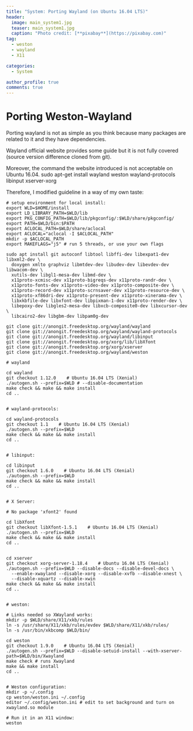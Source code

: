 ```yaml
---
title: "System: Porting Wayland (on Ubuntu 16.04 LTS)"
header:
  image: main_system1.jpg
  teaser: main_system1.jpg
  caption: "Photo credit: [**pixabay**](https://pixabay.com)"
tag:
  - weston
  - wayland
  - X11

categories:
  - System

author_profile: true
comments: true
---
```


# Porting Weston-Wayland

Porting wayland is not as simple as you think because many packages are related to it and they have dependencies.

Wayland official website provides some guide but it is not fully covered (source version difference cloned from git).

Moreover, the command the website introduced is not acceptable on Ubuntu 16.04.
    sudo apt-get install wayland weston wayland-protocols libinput xserver-xorg

Therefore, I modified guideline in a way of my own taste:


    # setup environment for local install:
    export WLD=$HOME/install
    export LD_LIBRARY_PATH=$WLD/lib
    export PKG_CONFIG_PATH=$WLD/lib/pkgconfig/:$WLD/share/pkgconfig/
    export PATH=$WLD/bin:$PATH
    export ACLOCAL_PATH=$WLD/share/aclocal
    export ACLOCAL="aclocal -I $ACLOCAL_PATH"
    mkdir -p $ACLOCAL_PATH
    export MAKEFLAGS="j5" # run 5 threads, or use your own flags

    sudo apt install git autoconf libtool libffi-dev libexpat1-dev libxml2-dev \
      doxygen xmlto graphviz libmtdev-dev libudev-dev libevdev-dev libwacom-dev \
      xutils-dev libgl1-mesa-dev libmd-dev \
      x11proto-xcmisc-dev x11proto-bigreqs-dev x11proto-randr-dev \
      x11proto-fonts-dev x11proto-video-dev x11proto-composite-dev \
      x11proto-record-dev x11proto-scrnsaver-dev x11proto-resource-dev \
      x11proto-xf86dri-dev x11proto-present-dev x11proto-xinerama-dev \
      libxkbfile-dev libxfont-dev libpixman-1-dev x11proto-render-dev \
      libepoxy-dev libgles2-mesa-dev libxcb-composite0-dev libxcursor-dev \
      libcairo2-dev libgbm-dev libpam0g-dev

    git clone git://anongit.freedesktop.org/wayland/wayland
    git clone git://anongit.freedesktop.org/wayland/wayland-protocols
    git clone git://anongit.freedesktop.org/wayland/libinput
    git clone git://anongit.freedesktop.org/xorg/lib/libXfont
    git clone git://anongit.freedesktop.org/xorg/xserver
    git clone git://anongit.freedesktop.org/wayland/weston

    # wayland

    cd wayland
    git checkout 1.12.0    # Ubuntu 16.04 LTS (Xenial)
    ./autogen.sh --prefix=$WLD # --disable-documentation
    make check && make && make install
    cd ..


    # wayland-protocols:

    cd wayland-protocols
    git checkout 1.1    # Ubuntu 16.04 LTS (Xenial)
    ./autogen.sh --prefix=$WLD
    make check && make && make install
    cd ..


    # libinput:

    cd libinput
    git checkout 1.6.0    # Ubuntu 16.04 LTS (Xenial)
    ./autogen.sh --prefix=$WLD
    make check && make && make install
    cd ..


    # X Server:

    # No package 'xfont2' found

    cd libXfont
    git checkout libXfont-1.5.1    # Ubuntu 16.04 LTS (Xenial)
    ./autogen.sh --prefix=$WLD
    make check && make && make install
    cd ..


    cd xserver
    git checkout xorg-server-1.18.4    # Ubuntu 16.04 LTS (Xenial)
    ./autogen.sh --prefix=$WLD --disable-docs --disable-devel-docs \
      --enable-xwayland --disable-xorg --disable-xvfb --disable-xnest \
      --disable-xquartz --disable-xwin
    make check && make && make install
    cd ..


    # weston:

    # Links needed so XWayland works:
    mkdir -p $WLD/share/X11/xkb/rules
    ln -s /usr/share/X11/xkb/rules/evdev $WLD/share/X11/xkb/rules/
    ln -s /usr/bin/xkbcomp $WLD/bin/

    cd weston
    git checkout 1.9.0    # Ubuntu 16.04 LTS (Xenial)
    ./autogen.sh --prefix=$WLD --disable-setuid-install --with-xserver-path=$WLD/bin/Xwayland
    make check # runs Xwayland
    make && make install
    cd ..


    # Weston configuration:
    mkdir -p ~/.config
    cp weston/weston.ini ~/.config
    editor ~/.config/weston.ini # edit to set background and turn on xwayland.so module

    # Run it in an X11 window:
    weston
